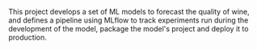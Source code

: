 This project develops a set of ML models to forecast the quality of wine, and defines a pipeline using MLflow to track experiments run during the development of the model, package the model's project and deploy it to production.

